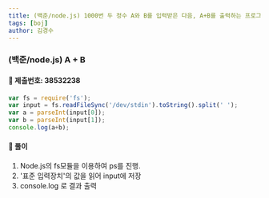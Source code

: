 ```yaml
---
title: (백준/node.js) 1000번 두 정수 A와 B를 입력받은 다음, A+B를 출력하는 프로그램을 작성하시오.
tags: [boj]
author: 김경수
---
```


### (백준/node.js) A + B
#### 📌 제출번호: 38532238
``` js
var fs = require('fs');
var input = fs.readFileSync('/dev/stdin').toString().split(' ');
var a = parseInt(input[0]);
var b = parseInt(input[1]);
console.log(a+b);
```

#### 📌 풀이
1. Node.js의 fs모듈을 이용하여 ps를 진행.
2. '표준 입력장치'의 값을 읽어 input에 저장
3. console.log 로 결과 출력